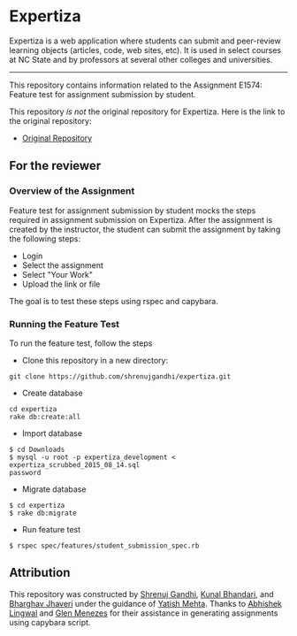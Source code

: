 # Expertiza
Expertiza is a web application where students can submit and peer-review learning objects (articles, code, web sites, etc). It is used in select courses at NC State and by professors at several other colleges and universities.

***

This repository contains information related to the Assignment E1574: Feature test for assignment submission by student.

This repository _is not_ the original repository for Expertiza. Here is the link to the original repository:
* [Original Repository](https://github.com/expertiza/expertiza)


## For the reviewer
### Overview of the Assignment
Feature test for assignment submission by student mocks the steps required in assignment submission on Expertiza. After the assignment is created by the instructor, the student can submit the assignment by taking the following steps:
* Login
* Select the assignment
* Select "Your Work"
* Upload the link or file

The goal is to test these steps using rspec and capybara.

### Running the Feature Test
To run the feature test, follow the steps
* Clone this repository in a new directory: 
```
git clone https://github.com/shrenujgandhi/expertiza.git
```
* Create database
```
cd expertiza
rake db:create:all 
```
* Import database
```
$ cd Downloads
$ mysql -u root -p expertiza_development < expertiza_scrubbed_2015_08_14.sql
password
```
* Migrate database
```
$ cd expertiza
$ rake db:migrate
```
* Run feature test
```
$ rspec spec/features/student_submission_spec.rb
```

## Attribution
This repository was constructed by [Shrenuj Gandhi](https://github.com/shrenujgandhi), [Kunal Bhandari](https://github.com/kunalb6), and [Bharghav Jhaveri](
https://github.com/BhargavJhaveri) under the guidance of [Yatish Mehta](https://github.com/yatish27). Thanks to [Abhishek Lingwal](https://github.com/imabhishekl) and [Glen Menezes](https://github.com/gmeneze) for their assistance in generating assignments using capybara script.
